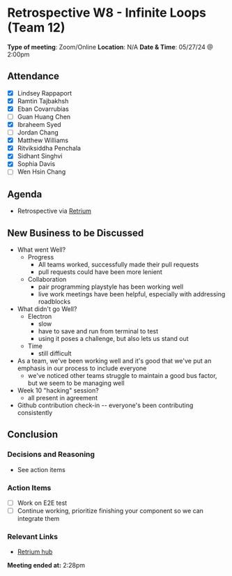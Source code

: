 # Retrospective W8 - Infinite Loops (Team 12)

**Type of meeting**: Zoom/Online
**Location**:  N/A
**Date & Time**: 05/27/24 @ 2:00pm

## Attendance

- [x] Lindsey Rappaport
- [x] Ramtin Tajbakhsh
- [x] Eban Covarrubias
- [ ] Guan Huang Chen
- [x] Ibraheem Syed
- [ ] Jordan Chang
- [x] Matthew Williams
- [x] Ritviksiddha Penchala
- [x] Sidhant Singhvi
- [x] Sophia Davis
- [ ] Wen Hsin Chang

## Agenda

- Retrospective via [Retrium](https://app.retrium.com/team-room/c33a59ab-1177-4f37-9c10-f6b844c3daa6) 

## New Business to be Discussed

- What went Well?
  - Progress
    - All teams worked, successfully made their pull requests
    - pull requests could have been more lenient
  - Collaboration
    - pair programming playstyle has been working well
    - live work meetings have been helpful, especially with addressing roadblocks
- What didn't go Well?
  - Electron 
    - slow
    - have to save and run from terminal to test
    - using it poses a challenge, but also lets us stand out
  - Time
    - still difficult
- As a team, we've been working well and it's good that we've put an emphasis in our process to include everyone
  - we've noticed other teams struggle to maintain a good bus factor, but we seem to be managing well
- Week 10 "hacking" session?
    - all present in agreement
- Github contribution check-in -- everyone's been contributing consistently


## Conclusion

### Decisions and Reasoning

- See action items

### Action Items

- [ ] Work on E2E test
- [ ] Continue working, prioritize finishing your component so we can integrate them

### Relevant Links

- [Retrium hub](https://app.retrium.com/team-room/c33a59ab-1177-4f37-9c10-f6b844c3daa6/history/ae3351f1-d36d-4472-be52-6fff09960cc1)

**Meeting ended at:** 2:28pm
